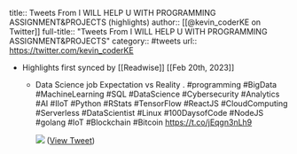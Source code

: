 title:: Tweets From I WILL HELP U WITH PROGRAMMING ASSIGNMENT&PROJECTS (highlights)
author:: [[@kevin_coderKE on Twitter]]
full-title:: "Tweets From I WILL HELP U WITH PROGRAMMING ASSIGNMENT&PROJECTS"
category:: #tweets
url:: https://twitter.com/kevin_coderKE

- Highlights first synced by [[Readwise]] [[Feb 20th, 2023]]
	- Data Science job Expectation vs Reality . #programming #BigData #MachineLearning #SQL #DataScience #Cybersecurity #Analytics #AI #IIoT #Python #RStats #TensorFlow #ReactJS #CloudComputing #Serverless #DataScientist #Linux  #100DaysofCode #NodeJS #golang #IoT #Blockchain #Bitcoin https://t.co/jEqgn3nLh9
	  
	  ![](https://pbs.twimg.com/media/Fc_XuemXkAAHVf2.jpg) ([View Tweet](https://twitter.com/kevin_coderKE/status/1571711992875859968))